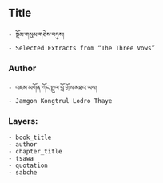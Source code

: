 ## Title
	- སྡོམ་གསུམ་གཅེས་བཏུས།
	- Selected Extracts from “The Three Vows”

### Author
	- འཇམ་མགོན་ཀོང་སྤྲུལ་བློ་གྲོས་མཐའ་ཡས།
	- Jamgon Kongtrul Lodro Thaye

### Layers:
	- book_title
	- author
	- chapter_title
	- tsawa
	- quotation
	- sabche
